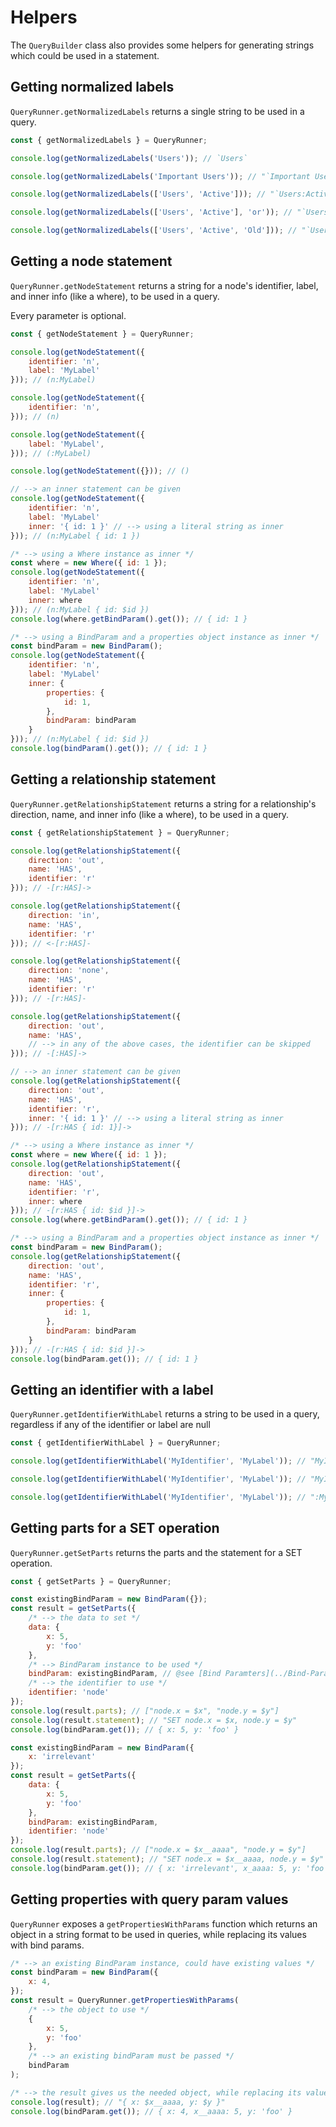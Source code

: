 # Helpers

The `QueryBuilder` class also provides some helpers for generating strings which could be used in a statement.

## Getting normalized labels
`QueryRunner.getNormalizedLabels` returns a single string to be used in a query.
```js
const { getNormalizedLabels } = QueryRunner;

console.log(getNormalizedLabels('Users')); // `Users`

console.log(getNormalizedLabels('Important Users')); // "`Important Users`"

console.log(getNormalizedLabels(['Users', 'Active'])); // "`Users:Active`"

console.log(getNormalizedLabels(['Users', 'Active'], 'or')); // "`Users|Active`"

console.log(getNormalizedLabels(['Users', 'Active', 'Old'])); // "`Users:Active:Old`"
```

## Getting a node statement
`QueryRunner.getNodeStatement` returns a string for a node's identifier, label, and inner info (like a where), to be used in a query.

Every parameter is optional.
```js
const { getNodeStatement } = QueryRunner;

console.log(getNodeStatement({
    identifier: 'n',
    label: 'MyLabel'
})); // (n:MyLabel)

console.log(getNodeStatement({
    identifier: 'n',
})); // (n)

console.log(getNodeStatement({
    label: 'MyLabel',
})); // (:MyLabel)

console.log(getNodeStatement({})); // ()

// --> an inner statement can be given
console.log(getNodeStatement({
    identifier: 'n',
    label: 'MyLabel'
    inner: '{ id: 1 }' // --> using a literal string as inner
})); // (n:MyLabel { id: 1 })

/* --> using a Where instance as inner */
const where = new Where({ id: 1 });
console.log(getNodeStatement({
    identifier: 'n',
    label: 'MyLabel'
    inner: where 
})); // (n:MyLabel { id: $id })
console.log(where.getBindParam().get()); // { id: 1 }

/* --> using a BindParam and a properties object instance as inner */
const bindParam = new BindParam();
console.log(getNodeStatement({
    identifier: 'n',
    label: 'MyLabel'
    inner: {
        properties: {
            id: 1,
        },
        bindParam: bindParam
    }
})); // (n:MyLabel { id: $id })
console.log(bindParam().get()); // { id: 1 }
```

## Getting a relationship statement
`QueryRunner.getRelationshipStatement` returns a string for a relationship's direction, name, and inner info (like a where), to be used in a query.
```js
const { getRelationshipStatement } = QueryRunner;

console.log(getRelationshipStatement({
    direction: 'out',
    name: 'HAS',
    identifier: 'r'
})); // -[r:HAS]->

console.log(getRelationshipStatement({
    direction: 'in',
    name: 'HAS',
    identifier: 'r'
})); // <-[r:HAS]-

console.log(getRelationshipStatement({
    direction: 'none',
    name: 'HAS',
    identifier: 'r'
})); // -[r:HAS]-

console.log(getRelationshipStatement({
    direction: 'out',
    name: 'HAS',
    // --> in any of the above cases, the identifier can be skipped
})); // -[:HAS]->

// --> an inner statement can be given
console.log(getRelationshipStatement({
    direction: 'out',
    name: 'HAS',
    identifier: 'r',
    inner: '{ id: 1 }' // --> using a literal string as inner
})); // -[r:HAS { id: 1}]->

/* --> using a Where instance as inner */
const where = new Where({ id: 1 });
console.log(getRelationshipStatement({
    direction: 'out',
    name: 'HAS',
    identifier: 'r',
    inner: where 
})); // -[r:HAS { id: $id }]->
console.log(where.getBindParam().get()); // { id: 1 }

/* --> using a BindParam and a properties object instance as inner */
const bindParam = new BindParam();
console.log(getRelationshipStatement({
    direction: 'out',
    name: 'HAS',
    identifier: 'r',
    inner: {
        properties: {
            id: 1,
        },
        bindParam: bindParam
    }
})); // -[r:HAS { id: $id }]->
console.log(bindParam.get()); // { id: 1 }
```

## Getting an identifier with a label
`QueryRunner.getIdentifierWithLabel` returns a string to be used in a query, regardless if any of the identifier or label are null
```js
const { getIdentifierWithLabel } = QueryRunner;

console.log(getIdentifierWithLabel('MyIdentifier', 'MyLabel')); // "MyIdentifier:MyLabel"

console.log(getIdentifierWithLabel('MyIdentifier', 'MyLabel')); // "MyIdentifier"

console.log(getIdentifierWithLabel('MyIdentifier', 'MyLabel')); // ":MyLabel"
```

## Getting parts for a SET operation
`QueryRunner.getSetParts` returns the parts and the statement for a SET operation.
```js
const { getSetParts } = QueryRunner;

const existingBindParam = new BindParam({});
const result = getSetParts({
    /* --> the data to set */
    data: {
        x: 5,
        y: 'foo'
    },
    /* --> BindParam instance to be used */
    bindParam: existingBindParam, // @see [Bind Paramters](../Bind-Parameters)
    /* --> the identifier to use */
    identifier: 'node'
});
console.log(result.parts); // ["node.x = $x", "node.y = $y"]
console.log(result.statement); // "SET node.x = $x, node.y = $y"
console.log(bindParam.get()); // { x: 5, y: 'foo' }

const existingBindParam = new BindParam({
    x: 'irrelevant'
});
const result = getSetParts({
    data: {
        x: 5,
        y: 'foo'
    },
    bindParam: existingBindParam,
    identifier: 'node'
});
console.log(result.parts); // ["node.x = $x__aaaa", "node.y = $y"]
console.log(result.statement); // "SET node.x = $x__aaaa, node.y = $y"
console.log(bindParam.get()); // { x: 'irrelevant', x_aaaa: 5, y: 'foo' }
```

## Getting properties with query param values
`QueryRunner` exposes a `getPropertiesWithParams` function which returns an object in a string format to be used in queries, while replacing its values with bind params.

```js
/* --> an existing BindParam instance, could have existing values */
const bindParam = new BindParam({
    x: 4,
});
const result = QueryRunner.getPropertiesWithParams(
    /* --> the object to use */
    {
        x: 5,
        y: 'foo'
    },
    /* --> an existing bindParam must be passed */
    bindParam
);

/* --> the result gives us the needed object, while replacing its values with the appropriate bind param */
console.log(result); // "{ x: $x__aaaa, y: $y }"
console.log(bindParam.get()); // { x: 4, x__aaaa: 5, y: 'foo' }
```
